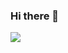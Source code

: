 ### Hi there 👋

![](https://komarev.com/ghpvc/?username=SlothsAreLazyTho&color=green&style=for-the-badge)
